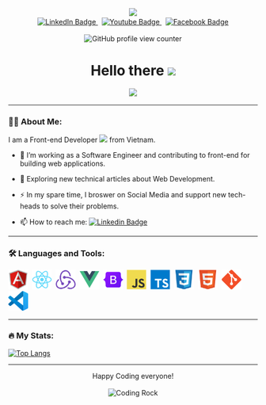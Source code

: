 <!-- GIFs and Badges -->
<div id="header" align="center">
  <img src="https://media0.giphy.com/media/v1.Y2lkPTc5MGI3NjExYzUzOWIzN2Y2MzY5NDY3OGY5MmM3ZTc5NzFlNGVlNTZjODQ2N2ZiMiZlcD12MV9pbnRlcm5hbF9naWZzX2dpZklkJmN0PWc/x7buvnCzvYPV7Rytvy/giphy.gif" width="250"/>
  <div id="badges">
    <a href="https://www.linkedin.com/in/linhdoan3108">
      <img src="https://img.shields.io/badge/LinkedIn-0077B5?style=for-the-badge&logo=linkedin&logoColor=white" alt="LinkedIn Badge"/>
    </a>
    &nbsp;
    <a href="https://www.youtube.com/channel/UCFezjIpqWZCl4natqzGxj_Q">
      <img src="https://img.shields.io/badge/YouTube-FF0000?style=for-the-badge&logo=youtube&logoColor=white" alt="Youtube Badge"/>
    </a>
    &nbsp;
    <a href="https://www.facebook.com/RockerInNight">
      <img src="https://img.shields.io/badge/Facebook-1877F2?style=for-the-badge&logo=facebook&logoColor=white" alt="Facebook Badge"/>
    </a>
  </div>
  <div>&nbsp;</div>
  <img src="https://komarev.com/ghpvc/?username=rockerinnight&style=flat-square&color=blue" alt="GitHub profile view counter"/>
  <h1>
    Hello there
    <img src="https://media.giphy.com/media/hvRJCLFzcasrR4ia7z/giphy.gif" width="25"/>
  </h1>
</div>

<!-- About Me -->
<div align="center">
  <img src="https://media.giphy.com/media/dWesBcTLavkZuG35MI/giphy.gif" height="300"/>
</div>

---

### :man_technologist: About Me:
I am a Front-end Developer <img src="https://media.giphy.com/media/WUlplcMpOCEmTGBtBW/giphy.gif" width="30"> from Vietnam.

- :telescope: I’m working as a Software Engineer and contributing to front-end for building web applications.

- :seedling: Exploring new technical articles about Web Development.

- :zap: In my spare time, I broswer on Social Media and support new tech-heads to solve their problems.

- :mailbox: How to reach me: [![Linkedin Badge](https://img.shields.io/badge/-kakbar-blue?style=flat&logo=Linkedin&logoColor=white)](https://www.linkedin.com/in/linhdoan3108)

---

<!-- Languages and Tools -->
### :hammer_and_wrench: Languages and Tools:
<div>
  <img src="https://github.com/devicons/devicon/blob/master/icons/angularjs/angularjs-original.svg" title="Angular" alt="Angular" width="40" height="40"/>&nbsp;
  <img src="https://github.com/devicons/devicon/blob/master/icons/react/react-original.svg" title="React" alt="React" width="40" height="40"/>&nbsp;
  <img src="https://github.com/devicons/devicon/blob/master/icons/redux/redux-original.svg" title="Redux" alt="Redux" width="40" height="40"/>&nbsp;
  <img src="https://github.com/devicons/devicon/blob/master/icons/vuejs/vuejs-original.svg" title="Vue" alt="Vue" width="40" height="40"/>&nbsp;
  <img src="https://github.com/devicons/devicon/blob/master/icons/bootstrap/bootstrap-original.svg" title="Bootstrap" alt="Bootstrap" width="40" height="40"/>&nbsp;
  <img src="https://github.com/devicons/devicon/blob/master/icons/javascript/javascript-original.svg" title="JavaScript" alt="JavaScript" width="40" height="40"/>&nbsp;
  <img src="https://github.com/devicons/devicon/blob/master/icons/typescript/typescript-original.svg" title="TypeScript" alt="TypeScript" width="40" height="40"/>&nbsp;
  <img src="https://github.com/devicons/devicon/blob/master/icons/css3/css3-original.svg" title="CSS3" alt="CSS3" width="40" height="40"/>&nbsp;
  <img src="https://github.com/devicons/devicon/blob/master/icons/html5/html5-original.svg" title="HTML5" alt="HTML5" width="40" height="40"/>&nbsp;
  <img src="https://github.com/devicons/devicon/blob/master/icons/git/git-original.svg" title="Git" **alt="Git" width="40" height="40"/>
  <img src="https://github.com/devicons/devicon/blob/master/icons/vscode/vscode-original.svg" title="VSCode" alt="VSCode" width="40" height="40"/>&nbsp;
</div>

---

<!-- Languages and Tools -->
### :fire: My Stats:
[![Top Langs](https://github-readme-stats.vercel.app/api/top-langs/?username=rockerinnight&layout=compact&theme=vision-friendly-dark)](https://github.com/anuraghazra/github-readme-stats)

---

<div align="center">
<div>Happy Coding everyone!</div>
<div>&nbsp;</div>
<img src="https://media0.giphy.com/media/v1.Y2lkPTc5MGI3NjExZGExOTRkZDdjMzNhZTFkMjA3YjA4ZWE4YzBjMmEyNjcxNjM1NmE4NiZlcD12MV9pbnRlcm5hbF9naWZzX2dpZklkJmN0PWc/3oEdU6U2i6DbHvFJAc/giphy.gif" alt="Coding Rock" />
</div>
